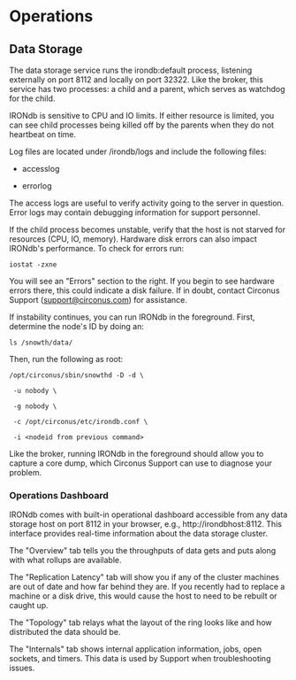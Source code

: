 # Operations

## Data Storage

The data storage service runs the irondb:default process, listening externally on port 8112 and locally on port 32322. Like the broker, this service has two processes: a child and a parent, which serves as watchdog for the child.

IRONdb is sensitive to CPU and IO limits. If either resource is limited, you can see child processes being killed off by the parents when they do not heartbeat on time.

Log files are located under /irondb/logs and include the following files:

 * accesslog

 * errorlog

The access logs are useful to verify activity going to the server in question. Error logs may contain debugging information for support personnel.

If the child process becomes unstable, verify that the host is not starved for resources (CPU, IO, memory). Hardware disk errors can also impact IRONdb's performance. To check for errors run:

```
iostat -zxne
```

You will see an "Errors" section to the right. If you begin to see hardware errors there, this could indicate a disk failure. If in doubt, contact Circonus Support (support@circonus.com) for assistance.

If instability continues, you can run IRONdb in the foreground. First, determine the node's ID by doing an:

```
ls /snowth/data/
```

Then, run the following as root:

```
/opt/circonus/sbin/snowthd -D -d \

 -u nobody \

 -g nobody \

 -c /opt/circonus/etc/irondb.conf \

 -i <nodeid from previous command>
```

Like the broker, running IRONdb in the foreground should allow you to capture a core dump, which Circonus Support can use to diagnose your problem.

### Operations Dashboard

IRONdb comes with built-in operational dashboard accessible from any data storage host on port 8112 in your browser, e.g., http://irondbhost:8112. This interface provides real-time information about the data storage cluster.

The "Overview" tab tells you the throughputs of data gets and puts along with what rollups are available.

The "Replication Latency" tab will show you if any of the cluster machines are out of date and how far behind they are. If you recently had to replace a machine or a disk drive, this would cause the host to need to be rebuilt or caught up.

The "Topology" tab relays what the layout of the ring looks like and how distributed the data should be.

The "Internals" tab shows internal application information, jobs, open sockets, and timers. This data is used by Support when troubleshooting issues.